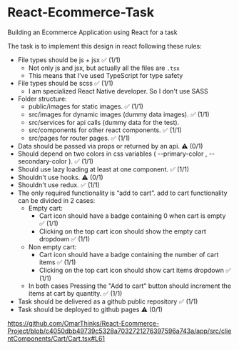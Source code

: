# React-Ecommerce-Task

Building an Ecommerce Application using React for a task

The task is to implement this design in react following these rules:

- File types should be js + jsx ✅ (1/1)
  - Not only js and jsx, but actually all the files are `.tsx`
  - This means that I've used TypeScript for type safety
- File types should be scss ✅ (1/1)
  - I am specialized React Native developer. So I don't use SASS
- Folder structure:
  - public/images for static images. ✅ (1/1)
  - src/images for dynamic images (dummy data images). ✅ (1/1)
  - src/services for api calls (dummy data for the test).
  - src/components for other react components. ✅ (1/1)
  - src/pages for router pages. ✅ (1/1)
- Data should be passed via props or returned by an api. ⚠️ (0/1)
- Should depend on two colors in css variables ( --primary-color , --secondary-color ). ✅ (1/1)
- Should use lazy loading at least at one component. ✅ (1/1)
- Shouldn't use hooks. ⚠️ (0/1)
- Shouldn't use redux. ✅ (1/1)
- The only required functionality is “add to cart”. add to cart functionality can be divided in 2 cases:
  - Empty cart:
    - Cart icon should have a badge containing 0 when cart is empty ✅ (1/1)
    - Clicking on the top cart icon should show the empty cart dropdown ✅ (1/1)
  - Non empty cart:
    - Cart icon should have a badge containing the number of cart items ✅ (1/1)
    - Clicking on the top cart icon should show cart items dropdown ✅ (1/1)
  - In both cases Pressing the "Add to cart" button should increment the items at cart by quantity. ✅ (1/1)
- Task should be delivered as a github public repository ✅ (1/1)
- Task should be deployed to github pages ⚠️ (0/1)

https://github.com/OmarThinks/React-Ecommerce-Project/blob/c4050dbb49739c5328a7032721276397596a743a/app/src/clientComponents/Cart/Cart.tsx#L61
